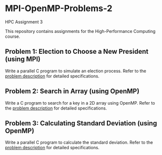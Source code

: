 # MPI-OpenMP-Problems-2
HPC Assignment 3

This repository contains assignments for the High-Performance Computing course.

## Problem 1: Election to Choose a New President (using MPI)
Write a parallel C program to simulate an election process. Refer to the [problem description](./Problem-Descriptions/problem1.md) for detailed specifications.

## Problem 2: Search in Array (using OpenMP)
Write a C program to search for a key in a 2D array using OpenMP. Refer to the [problem description](./Problem-Descriptions/problem2.md) for detailed specifications.

## Problem 3: Calculating Standard Deviation (using OpenMP)
Write a parallel C program to calculate the standard deviation. Refer to the [problem description](./Problem-Descriptions/problem3.md) for detailed specifications.
